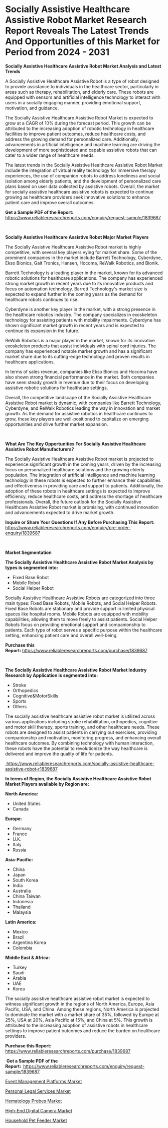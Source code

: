 <p><h1>Socially Assistive Healthcare Assistive Robot Market Research Report Reveals The Latest Trends And Opportunities of this Market for Period from 2024 - 2031</h1></p><p><strong>Socially Assistive Healthcare Assistive Robot Market Analysis and Latest Trends</strong></p>
<p><p>A Socially Assistive Healthcare Assistive Robot is a type of robot designed to provide assistance to individuals in the healthcare sector, particularly in areas such as therapy, rehabilitation, and elderly care. These robots are equipped with sensors and artificial intelligence technology to interact with users in a socially engaging manner, providing emotional support, motivation, and guidance.</p><p>The Socially Assistive Healthcare Assistive Robot Market is expected to grow at a CAGR of 10% during the forecast period. This growth can be attributed to the increasing adoption of robotic technology in healthcare facilities to improve patient outcomes, reduce healthcare costs, and address the growing demand for personalized care. Additionally, advancements in artificial intelligence and machine learning are driving the development of more sophisticated and capable assistive robots that can cater to a wider range of healthcare needs.</p><p>The latest trends in the Socially Assistive Healthcare Assistive Robot Market include the integration of virtual reality technology for immersive therapy experiences, the use of companion robots to address loneliness and social isolation among elderly patients, and the development of personalized care plans based on user data collected by assistive robots. Overall, the market for socially assistive healthcare assistive robots is expected to continue growing as healthcare providers seek innovative solutions to enhance patient care and improve overall outcomes.</p></p>
<p><strong>Get a Sample PDF of the Report:&nbsp;</strong> <a href="https://www.reliableresearchreports.com/enquiry/request-sample/1839687">https://www.reliableresearchreports.com/enquiry/request-sample/1839687</a></p>
<p>&nbsp;</p>
<p><strong>Socially Assistive Healthcare Assistive Robot Major Market Players</strong></p>
<p><p>The Socially Assistive Healthcare Assistive Robot market is highly competitive, with several key players vying for market share. Some of the prominent companies in the market include Barrett Technology, Cyberdyne, Ekso Bionics, Gait Tronics, Hansen, Hocoma, ReWalk Robotics, and Bionik.</p><p>Barrett Technology is a leading player in the market, known for its advanced robotic solutions for healthcare applications. The company has experienced strong market growth in recent years due to its innovative products and focus on automation technology. Barrett Technology's market size is expected to expand further in the coming years as the demand for healthcare robots continues to rise.</p><p>Cyberdyne is another key player in the market, with a strong presence in the healthcare robotics industry. The company specializes in exoskeleton technology for assisting patients with mobility impairments. Cyberdyne has shown significant market growth in recent years and is expected to continue its expansion in the future.</p><p>ReWalk Robotics is a major player in the market, known for its innovative exoskeleton products that assist individuals with spinal cord injuries. The company has experienced notable market growth and has a significant market share due to its cutting-edge technology and proven results in healthcare applications.</p><p>In terms of sales revenue, companies like Ekso Bionics and Hocoma have also shown strong financial performance in the market. Both companies have seen steady growth in revenue due to their focus on developing assistive robotic solutions for healthcare settings.</p><p>Overall, the competitive landscape of the Socially Assistive Healthcare Assistive Robot market is dynamic, with companies like Barrett Technology, Cyberdyne, and ReWalk Robotics leading the way in innovation and market growth. As the demand for assistive robotics in healthcare continues to grow, these key players are well-positioned to capitalize on emerging opportunities and drive further market expansion.</p></p>
<p>&nbsp;</p>
<p><strong>What Are The Key Opportunities For Socially Assistive Healthcare Assistive Robot Manufacturers?</strong></p>
<p><p>The Socially Assistive Healthcare Assistive Robot market is projected to experience significant growth in the coming years, driven by the increasing focus on personalized healthcare solutions and the growing elderly population. The integration of artificial intelligence and machine learning technology in these robots is expected to further enhance their capabilities and effectiveness in providing care and support to patients. Additionally, the adoption of these robots in healthcare settings is expected to improve efficiency, reduce healthcare costs, and address the shortage of healthcare professionals. Overall, the future outlook for the Socially Assistive Healthcare Assistive Robot market is promising, with continued innovation and advancements expected to drive market growth.</p></p>
<p><strong>Inquire or Share Your Questions If Any Before Purchasing This Report:</strong> <a href="https://www.reliableresearchreports.com/enquiry/pre-order-enquiry/1839687">https://www.reliableresearchreports.com/enquiry/pre-order-enquiry/1839687</a></p>
<p>&nbsp;</p>
<p><strong>Market Segmentation</strong></p>
<p><strong>The Socially Assistive Healthcare Assistive Robot Market Analysis by types is segmented into:</strong></p>
<p><ul><li>Fixed Base Robot</li><li>Mobile Robot</li><li>Social Helper Robot</li></ul></p>
<p><p>Socially Assistive Healthcare Assistive Robots are categorized into three main types: Fixed Base Robots, Mobile Robots, and Social Helper Robots. Fixed Base Robots are stationary and provide support in limited physical spaces like hospital rooms. Mobile Robots are equipped with mobility capabilities, allowing them to move freely to assist patients. Social Helper Robots focus on providing emotional support and companionship to patients. Each type of robot serves a specific purpose within the healthcare setting, enhancing patient care and overall well-being.</p></p>
<p><strong>Purchase this Report:&nbsp;</strong><a href="https://www.reliableresearchreports.com/purchase/1839687">https://www.reliableresearchreports.com/purchase/1839687</a></p>
<p>&nbsp;</p>
<p><strong>The Socially Assistive Healthcare Assistive Robot Market Industry Research by Application is segmented into:</strong></p>
<p><ul><li>Stroke</li><li>Orthopedics</li><li>Cognitive&MotorSkills</li><li>Sports</li><li>Others</li></ul></p>
<p><p>The socially assistive healthcare assistive robot market is utilized across various applications including stroke rehabilitation, orthopedics, cognitive and motor skill therapy, sports training, and other healthcare needs. These robots are designed to assist patients in carrying out exercises, providing companionship and motivation, monitoring progress, and enhancing overall healthcare outcomes. By combining technology with human interaction, these robots have the potential to revolutionize the way healthcare is delivered and improve the quality of life for patients.</p></p>
<p><a href="https://www.reliableresearchreports.com/socially-assistive-healthcare-assistive-robot-r1839687">&nbsp;https://www.reliableresearchreports.com/socially-assistive-healthcare-assistive-robot-r1839687</a></p>
<p><strong>In terms of Region, the Socially Assistive Healthcare Assistive Robot Market Players available by Region are:</strong></p>
<p>
    <p> <strong> North America: </strong>
        <ul>
            <li>United States</li>
            <li>Canada</li>
        </ul>
        </p> 
    <p> <strong> Europe: </strong>
        <ul>
            <li>Germany</li>
            <li>France</li>
            <li>U.K.</li>
            <li>Italy</li>
            <li>Russia</li>
        </ul>
        </p> 
    <p> <strong> Asia-Pacific: </strong>
        <ul>
            <li>China</li>
            <li>Japan</li>
            <li>South Korea</li>
            <li>India</li>
            <li>Australia</li>
            <li>China Taiwan</li>
            <li>Indonesia</li>
            <li>Thailand</li>
            <li>Malaysia</li>
        </ul>
        </p> 
    <p> <strong> Latin America: </strong>
        <ul>
            <li>Mexico</li>
            <li>Brazil</li>
            <li>Argentina Korea</li>
            <li>Colombia</li>
        </ul>
        </p> 
    <p> <strong> Middle East & Africa: </strong>
        <ul>
            <li>Turkey</li>
            <li>Saudi</li>
            <li>Arabia</li>
            <li>UAE</li>
            <li>Korea</li>
        </ul>
    </p>
    </p>
<p><p>The socially assistive healthcare assistive robot market is expected to witness significant growth in the regions of North America, Europe, Asia Pacific, USA, and China. Among these regions, North America is projected to dominate the market with a market share of 35%, followed by Europe at 25%, USA at 20%, Asia Pacific at 15%, and China at 5%. This growth is attributed to the increasing adoption of assistive robots in healthcare settings to improve patient outcomes and reduce the burden on healthcare providers.</p></p>
<p><strong>Purchase this Report: </strong><a href="https://www.reliableresearchreports.com/purchase/1839687">https://www.reliableresearchreports.com/purchase/1839687</a></p>
<p>&nbsp;<strong>Get a Sample PDF of the Report:&nbsp;&nbsp;</strong><a href="https://www.reliableresearchreports.com/enquiry/request-sample/1839687">https://www.reliableresearchreports.com/enquiry/request-sample/1839687</a></p>
<p><strong></strong></p>
<p><p><a href="https://www.linkedin.com/pulse/event-management-platforms-market-trends-detailed-study-its-4lqme">Event Management Platforms Market</a></p><p><a href="https://www.linkedin.com/pulse/global-personal-legal-services-market-focus-application-end-use-8igxe">Personal Legal Services Market</a></p><p><a href="https://issuu.com/reportprime-2/docs/hematology-probes-market-size-2030.pptx">Hematology Probes Market</a></p><p><a href="https://github.com/riwar777/Market-Research-Report-List-1/blob/main/high-end-digital-camera-market.md">High-End Digital Camera Market</a></p><p><a href="https://github.com/Brown8Reggie/Market-Research-Report-List-1/blob/main/household-pet-feeder-market.md">Household Pet Feeder Market</a></p></p>